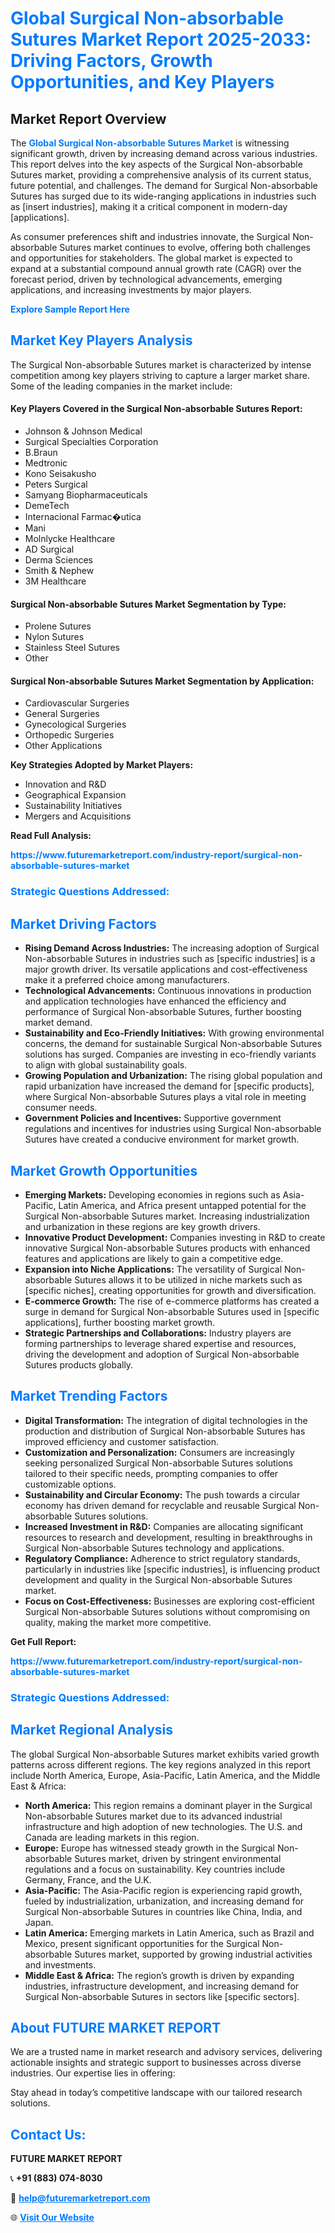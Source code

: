 <h1 style="color: #007BFF;">Global Surgical Non-absorbable Sutures Market Report 2025-2033: Driving Factors, Growth Opportunities, and Key Players</h1>

<section id="overview">
<h2>Market Report Overview</h2>
<p>The <a href="https://www.futuremarketreport.com/industry-report/surgical-non-absorbable-sutures-market" style="color: #007BFF; text-decoration: none;"><strong>Global Surgical Non-absorbable Sutures Market</strong></a> is witnessing significant growth, driven by increasing demand across various industries. This report delves into the key aspects of the Surgical Non-absorbable Sutures market, providing a comprehensive analysis of its current status, future potential, and challenges. The demand for Surgical Non-absorbable Sutures has surged due to its wide-ranging applications in industries such as [insert industries], making it a critical component in modern-day [applications].</p>
<p>As consumer preferences shift and industries innovate, the Surgical Non-absorbable Sutures market continues to evolve, offering both challenges and opportunities for stakeholders. The global market is expected to expand at a substantial compound annual growth rate (CAGR) over the forecast period, driven by technological advancements, emerging applications, and increasing investments by major players.</p>
</section>

<section id="overview">
<p><a href="https://www.futuremarketreport.com/request-sample/reportId=64455" style="color: #007BFF; text-decoration: none;"><strong>Explore Sample Report Here</strong></a></p>
</section>

<section id="key-players">
<h2 style="color: #007BFF;">Market Key Players Analysis</h2>
<p>The Surgical Non-absorbable Sutures market is characterized by intense competition among key players striving to capture a larger market share. Some of the leading companies in the market include:</p>
<h4>Key Players Covered in the Surgical Non-absorbable Sutures Report:</h4>
<ul><li>Johnson &amp; Johnson Medical</li><li>Surgical Specialties Corporation</li><li>B.Braun</li><li>Medtronic</li><li>Kono Seisakusho</li><li>Peters Surgical</li><li>Samyang Biopharmaceuticals</li><li>DemeTech</li><li>Internacional Farmac�utica</li><li>Mani</li><li>Molnlycke Healthcare</li><li>AD Surgical</li><li>Derma Sciences</li><li>Smith &amp; Nephew</li><li>3M Healthcare</li></ul>
<h4>Surgical Non-absorbable Sutures Market Segmentation by Type:</h4>
<ul><li>Prolene Sutures</li><li>Nylon Sutures</li><li>Stainless Steel Sutures</li><li>Other</li></ul>

<h4>Surgical Non-absorbable Sutures Market Segmentation by Application:</h4>
<ul><li>Cardiovascular Surgeries</li><li>General Surgeries</li><li>Gynecological Surgeries</li><li>Orthopedic Surgeries</li><li>Other Applications</li></ul>
<p><strong>Key Strategies Adopted by Market Players:</strong></p>
<ul>
<li>Innovation and R&D</li>
<li>Geographical Expansion</li>
<li>Sustainability Initiatives</li>
<li>Mergers and Acquisitions</li>
</ul>
</section>

<section>
<p><strong>Read Full Analysis: </strong></p><a href="https://www.futuremarketreport.com/industry-report/surgical-non-absorbable-sutures-market" style="color: #007BFF; text-decoration: none;"><strong>https://www.futuremarketreport.com/industry-report/surgical-non-absorbable-sutures-market</strong></a>
<h3 style="color: #007BFF;">Strategic Questions Addressed:</h3>
</section>

<section id="driving-factors">
<h2 style="color: #007BFF;">Market Driving Factors</h2>
<ul>
<li><strong>Rising Demand Across Industries:</strong> The increasing adoption of Surgical Non-absorbable Sutures in industries such as [specific industries] is a major growth driver. Its versatile applications and cost-effectiveness make it a preferred choice among manufacturers.</li>
<li><strong>Technological Advancements:</strong> Continuous innovations in production and application technologies have enhanced the efficiency and performance of Surgical Non-absorbable Sutures, further boosting market demand.</li>
<li><strong>Sustainability and Eco-Friendly Initiatives:</strong> With growing environmental concerns, the demand for sustainable Surgical Non-absorbable Sutures solutions has surged. Companies are investing in eco-friendly variants to align with global sustainability goals.</li>
<li><strong>Growing Population and Urbanization:</strong> The rising global population and rapid urbanization have increased the demand for [specific products], where Surgical Non-absorbable Sutures plays a vital role in meeting consumer needs.</li>
<li><strong>Government Policies and Incentives:</strong> Supportive government regulations and incentives for industries using Surgical Non-absorbable Sutures have created a conducive environment for market growth.</li>
</ul>
</section>

<section id="growth-opportunities">
<h2 style="color: #007BFF;">Market Growth Opportunities</h2>
<ul>
<li><strong>Emerging Markets:</strong> Developing economies in regions such as Asia-Pacific, Latin America, and Africa present untapped potential for the Surgical Non-absorbable Sutures market. Increasing industrialization and urbanization in these regions are key growth drivers.</li>
<li><strong>Innovative Product Development:</strong> Companies investing in R&D to create innovative Surgical Non-absorbable Sutures products with enhanced features and applications are likely to gain a competitive edge.</li>
<li><strong>Expansion into Niche Applications:</strong> The versatility of Surgical Non-absorbable Sutures allows it to be utilized in niche markets such as [specific niches], creating opportunities for growth and diversification.</li>
<li><strong>E-commerce Growth:</strong> The rise of e-commerce platforms has created a surge in demand for Surgical Non-absorbable Sutures used in [specific applications], further boosting market growth.</li>
<li><strong>Strategic Partnerships and Collaborations:</strong> Industry players are forming partnerships to leverage shared expertise and resources, driving the development and adoption of Surgical Non-absorbable Sutures products globally.</li>
</ul>
</section>

<section id="trending-factors">
<h2 style="color: #007BFF;">Market Trending Factors</h2>
<ul>
<li><strong>Digital Transformation:</strong> The integration of digital technologies in the production and distribution of Surgical Non-absorbable Sutures has improved efficiency and customer satisfaction.</li>
<li><strong>Customization and Personalization:</strong> Consumers are increasingly seeking personalized Surgical Non-absorbable Sutures solutions tailored to their specific needs, prompting companies to offer customizable options.</li>
<li><strong>Sustainability and Circular Economy:</strong> The push towards a circular economy has driven demand for recyclable and reusable Surgical Non-absorbable Sutures solutions.</li>
<li><strong>Increased Investment in R&D:</strong> Companies are allocating significant resources to research and development, resulting in breakthroughs in Surgical Non-absorbable Sutures technology and applications.</li>
<li><strong>Regulatory Compliance:</strong> Adherence to strict regulatory standards, particularly in industries like [specific industries], is influencing product development and quality in the Surgical Non-absorbable Sutures market.</li>
<li><strong>Focus on Cost-Effectiveness:</strong> Businesses are exploring cost-efficient Surgical Non-absorbable Sutures solutions without compromising on quality, making the market more competitive.</li>
</ul>
</section>

<section>
<p><strong>Get Full Report: </strong></p><a href="https://www.futuremarketreport.com/industry-report/surgical-non-absorbable-sutures-market" style="color: #007BFF; text-decoration: none;"><strong>https://www.futuremarketreport.com/industry-report/surgical-non-absorbable-sutures-market</strong></a>
<h3 style="color: #007BFF;">Strategic Questions Addressed:</h3>
</section>


<section id="regional-analysis">
<h2 style="color: #007BFF;">Market Regional Analysis</h2>
<p>The global Surgical Non-absorbable Sutures market exhibits varied growth patterns across different regions. The key regions analyzed in this report include North America, Europe, Asia-Pacific, Latin America, and the Middle East & Africa:</p>
<ul>
<li><strong>North America:</strong> This region remains a dominant player in the Surgical Non-absorbable Sutures market due to its advanced industrial infrastructure and high adoption of new technologies. The U.S. and Canada are leading markets in this region.</li>
<li><strong>Europe:</strong> Europe has witnessed steady growth in the Surgical Non-absorbable Sutures market, driven by stringent environmental regulations and a focus on sustainability. Key countries include Germany, France, and the U.K.</li>
<li><strong>Asia-Pacific:</strong> The Asia-Pacific region is experiencing rapid growth, fueled by industrialization, urbanization, and increasing demand for Surgical Non-absorbable Sutures in countries like China, India, and Japan.</li>
<li><strong>Latin America:</strong> Emerging markets in Latin America, such as Brazil and Mexico, present significant opportunities for the Surgical Non-absorbable Sutures market, supported by growing industrial activities and investments.</li>
<li><strong>Middle East & Africa:</strong> The region’s growth is driven by expanding industries, infrastructure development, and increasing demand for Surgical Non-absorbable Sutures in sectors like [specific sectors].</li>
</ul>
</section>

<footer>
<h2 style="color: #007BFF;">About FUTURE MARKET REPORT</h2>
<p>We are a trusted name in market research and advisory services, delivering actionable insights and strategic support to businesses across diverse industries. Our expertise lies in offering:</p>

<p>Stay ahead in today’s competitive landscape with our tailored research solutions.</p>

<h2 style="color: #007BFF;">Contact Us:</h2>
<p><strong>FUTURE MARKET REPORT</strong></p>
<p>📞 <strong>+91 (883) 074-8030</strong></p>
<p>📧 <strong><a href="mailto:help@futuremarketreport.com" style="color: #007BFF;">help@futuremarketreport.com</a></strong></p>
<p>🌐 <strong><a href="https://www.futuremarketreport.com/" style="color: #007BFF;">Visit Our Website</a></strong></p>
</footer>
